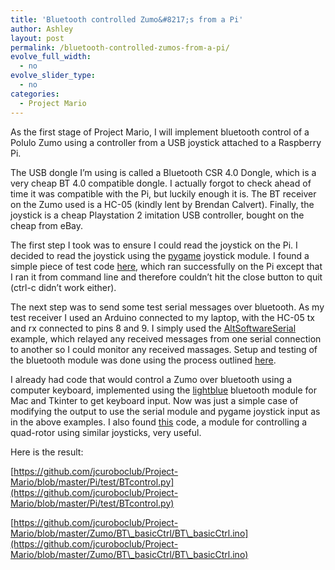```yaml
---
title: 'Bluetooth controlled Zumo&#8217;s from a Pi'
author: Ashley
layout: post
permalink: /bluetooth-controlled-zumos-from-a-pi/
evolve_full_width:
  - no
evolve_slider_type:
  - no
categories:
  - Project Mario
---
```

As the first stage of Project Mario, I will implement bluetooth control of a Polulo Zumo using a controller from a USB joystick attached to a Raspberry Pi.

The USB dongle I&#8217;m using is called a Bluetooth CSR 4.0 Dongle, which is a very cheap BT 4.0 compatible dongle. I actually forgot to check ahead of time it was compatible with the Pi, but luckily enough it is. The BT receiver on the Zumo used is a HC-05 (kindly lent by Brendan Calvert). Finally, the joystick is a cheap Playstation 2 imitation USB controller, bought on the cheap from eBay.

The first step I took was to ensure I could read the joystick on the Pi. I decided to read the joystick using the <a href="http://www.pygame.org/news.html" target="_blank">pygame</a> joystick module. I found a simple piece of test code <a href="http://www.raspberrypi.org/forums/viewtopic.php?f=78&t=43589" target="_blank">here</a>, which ran successfully on the Pi except that I ran it from command line and therefore couldn&#8217;t hit the close button to quit (ctrl-c didn&#8217;t work either).

The next step was to send some test serial messages over bluetooth. As my test receiver I used an Arduino connected to my laptop, with the HC-05 tx and rx connected to pins 8 and 9. I simply used the <a href="https://www.pjrc.com/teensy/td_libs_AltSoftSerial.html" target="_blank">AltSoftwareSerial</a> example, which relayed any received messages from one serial connection to another so I could monitor any received massages. Setup and testing of the bluetooth module was done using the process outlined <a href="http://blog.dawnrobotics.co.uk/2013/11/talking-to-a-bluetooth-serial-module-with-a-raspberry-pi/" target="_blank">here</a>.

I already had code that would control a Zumo over bluetooth using a computer keyboard, implemented using the <a href="http://lightblue.sourceforge.net/" target="_blank">lightblue</a> bluetooth module for Mac and Tkinter to get keyboard input. Now was just a simple case of modifying the output to use the serial module and pygame joystick input as in the above examples. I also found <a href="http://nullege.com/codes/show/src%40c%40r%40crazyflie-clients-python-HEAD%40lib%40cfclient%40utils%40pygamereader.py/134/pygame.joystick.init/python" target="_blank">this</a> code, a module for controlling a quad-rotor using similar joysticks, very useful.

Here is the result:

[https://github.com/jcuroboclub/Project-Mario/blob/master/Pi/test/BTcontrol.py](https://github.com/jcuroboclub/Project-Mario/blob/master/Pi/test/BTcontrol.py)


[https://github.com/jcuroboclub/Project-Mario/blob/master/Zumo/BT\_basicCtrl/BT\_basicCtrl.ino](https://github.com/jcuroboclub/Project-Mario/blob/master/Zumo/BT\_basicCtrl/BT\_basicCtrl.ino)

&nbsp;
